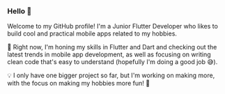 ### Hello 👋 

Welcome to my GitHub profile! I'm a Junior Flutter Developer who likes to build cool and practical mobile apps related to my hobbies.

🚀 Right now, I'm honing my skills in Flutter and Dart and checking out the latest trends in mobile app development, as well as focusing on writing clean code that's easy to understand (hopefully I'm doing a good job 😅).

💡 I only have one bigger project so far, but I'm working on making more, with the focus on making my hobbies more fun! 🦾
